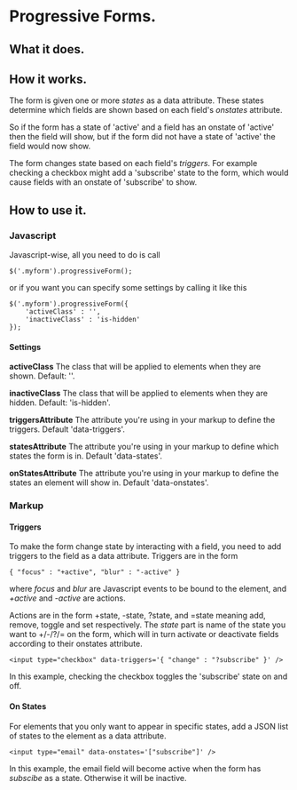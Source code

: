# Progressive Forms.

## What it does.

## How it works.
The form is given one or more *states* as a data attribute. These states determine which fields are shown based on each field's *onstates* attribute.

So if the form has a state of 'active' and a field has an onstate of 'active' then the field will show, but if the form did not have a state of 'active' the field would now show.

The form changes state based on each field's *triggers*. For example checking a checkbox might add a 'subscribe' state to the form, which would cause fields with an onstate of 'subscribe' to show.

## How to use it.

### Javascript
Javascript-wise, all you need to do is call

	$('.myform').progressiveForm();

or if you want you can specify some settings by calling it like this

	$('.myform').progressiveForm({
		'activeClass' : '',
		'inactiveClass' : 'is-hidden'
	});

#### Settings

**activeClass**
The class that will be applied to elements when they are shown.
Default: ''.

**inactiveClass**
The class that will be applied to elements when they are hidden.
Default: 'is-hidden'.

**triggersAttribute**
The attribute you're using in your markup to define the triggers.
Default 'data-triggers'.

**statesAttribute**
The attribute you're using in your markup to define which states the form is in.
Default 'data-states'.

**onStatesAttribute**
The attribute you're using in your markup to define the states an element will show in.
Default 'data-onstates'.

### Markup

#### Triggers
To make the form change state by interacting with a field, you need to add triggers to the field as a data attribute. Triggers are in the form

	{ "focus" : "+active", "blur" : "-active" }

where *focus* and *blur* are Javascript events to be bound to the element, and *+active* and *-active* are actions.

Actions are in the form +state, -state, ?state, and =state meaning add, remove, toggle and set respectively. The *state* part is name of the state you want to +/-/?/= on the form, which will in turn activate or deactivate fields according to their onstates attribute.

	<input type="checkbox" data-triggers='{ "change" : "?subscribe" }' />

In this example, checking the checkbox toggles the 'subscribe' state on and off.

#### On States
For elements that you only want to appear in specific states, add a JSON list of states to the element as a data attribute.

	<input type="email" data-onstates='["subscribe"]' />

In this example, the email field will become active when the form has *subscibe* as a state. Otherwise it will be inactive.
